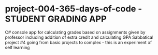 # project-004-365-days-of-code - STUDENT GRADING APP
C# console app for calculating grades based on assignments given by professor including addition of extra credit and calculating GPA
Sabbatical project #4 going from basic projects to complex - this is an experiment of self learning
